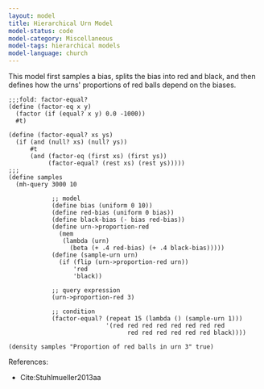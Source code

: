 ```yaml
---
layout: model
title: Hierarchical Urn Model
model-status: code
model-category: Miscellaneous
model-tags: hierarchical models
model-language: church
---
```


This model first samples a bias, splits the bias into red and
black, and then defines how the urns' proportions of red balls
depend on the biases.

    ;;;fold: factor-equal?
    (define (factor-eq x y)
      (factor (if (equal? x y) 0.0 -1000))
      #t)
          
    (define (factor-equal? xs ys)
      (if (and (null? xs) (null? ys))
          #t
          (and (factor-eq (first xs) (first ys))
               (factor-equal? (rest xs) (rest ys)))))
    ;;;
    (define samples
      (mh-query 3000 10
                
                ;; model
                (define bias (uniform 0 10))
                (define red-bias (uniform 0 bias))
                (define black-bias (- bias red-bias))
                (define urn->proportion-red
                  (mem
                   (lambda (urn)
                     (beta (+ .4 red-bias) (+ .4 black-bias)))))
                (define (sample-urn urn)
                  (if (flip (urn->proportion-red urn))
                      'red
                      'black))
                
                ;; query expression
                (urn->proportion-red 3)
                
                ;; condition
                (factor-equal? (repeat 15 (lambda () (sample-urn 1)))
                               '(red red red red red red red red
                                     red red red red red red black))))
    
    (density samples "Proportion of red balls in urn 3" true)

References:

- Cite:Stuhlmueller2013aa
